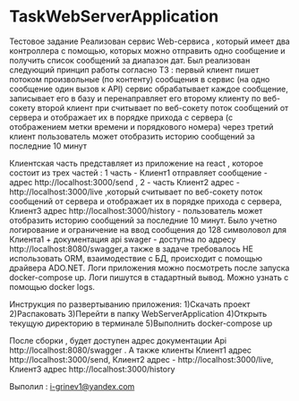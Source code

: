 # TaskWebServerApplication
Тестовое задание
Реализован сервис Web-сервиса , который имеет два контроллера с помощью, которых можно  отправить одно сообщение и получить список сообщений за диапазон дат.
Был реализован следующий принцип работы согласно ТЗ : первый клиент пишет потоком произвольные (по контенту) сообщения в сервис (на одно сообщение один вызов к API)
                                                      сервис обрабатывает каждое сообщение, записывает его в базу и перенаправляет его второму клиенту по веб-сокету
                                                      второй клиент при считывает по веб-сокету поток сообщений от сервера и отображает их в порядке прихода с сервера (с отображением метки времени и порядкового номера)
                                                      через третий клиент пользователь может отобразить историю сообщений за последние 10 минут

Клиентская часть представляет из приложение на react , которое состоит из трех частей : 1 часть - Клиент1 отправляет сообщение - адрес http://localhost:3000/send , 2 - часть Клиент2 адрес - http://localhost:3000/live ,который считывает по веб-сокету поток сообщений от сервера и отображает их в порядке прихода с сервера, Клиент3 адрес http://localhost:3000/history - пользователь может отобразить историю сообщений за последние 10 минут.
Было учетно логирование и ограничение на ввод сообщения до 128 символовол для Клиента1 + документация api swager  - доступна по адресу http://localhost:8080/swagger,а также в задаче требовалось НЕ использовать ORM, взаимодествие с БД, происходит с помощью драйвера ADO.NET. Логи приложения можно посмотреть после запуска docker-compose up. Логи пишутся в стадартный вывод. Можно узнать с помощью docker logs. 

Инструкция по развертыванию приложения:
1)Скачать проект
2)Распаковать
3)Перейти в папку WebServerApplication 
4)Открыть текущую директорию в терминале
5)Выполнить docker-compose up

После сборки , будет доступен адрес документации Api http://localhost:8080/swagger .
А также клиенты Клиент1 адрес http://localhost:3000/send, Клиент2 адрес - http://localhost:3000/live, Клиент3 адрес http://localhost:3000/history

Выполил : i-grinev1@yandex.com

